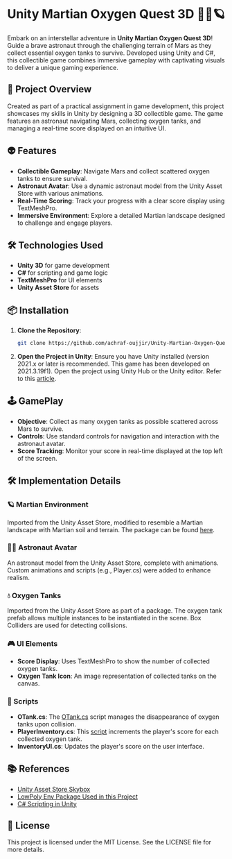 # Unity Martian Oxygen Quest 3D 👨‍🚀🪐

Embark on an interstellar adventure in **Unity Martian Oxygen Quest 3D**! Guide a brave astronaut through the challenging terrain of Mars as they collect essential oxygen tanks to survive. Developed using Unity and C#, this collectible game combines immersive gameplay with captivating visuals to deliver a unique gaming experience.

## 🌟 Project Overview

Created as part of a practical assignment in game development, this project showcases my skills in Unity by designing a 3D collectible game. The game features an astronaut navigating Mars, collecting oxygen tanks, and managing a real-time score displayed on an intuitive UI.

## 👽 Features

- **Collectible Gameplay**: Navigate Mars and collect scattered oxygen tanks to ensure survival.
- **Astronaut Avatar**: Use a dynamic astronaut model from the Unity Asset Store with various animations.
- **Real-Time Scoring**: Track your progress with a clear score display using TextMeshPro.
- **Immersive Environment**: Explore a detailed Martian landscape designed to challenge and engage players.

## 🛠️ Technologies Used

- **Unity 3D** for game development
- **C#** for scripting and game logic
- **TextMeshPro** for UI elements
- **Unity Asset Store** for assets

## 📦 Installation

1. **Clone the Repository**:
   ```bash
   git clone https://github.com/achraf-oujjir/Unity-Martian-Oxygen-Quest-3D-Game.git
   ```
2. **Open the Project in Unity**:
Ensure you have Unity installed (version 2021.x or later is recommended. This game has been developed on 2021.3.19f1). Open the project using Unity Hub or the Unity editor. Refer to this [article](https://support.unity.com/hc/en-us/articles/4402520287124-How-do-I-add-a-project-saved-on-my-computer-into-the-Unity-Hub).

## 🕹️ GamePlay

- **Objective**: Collect as many oxygen tanks as possible scattered across Mars to survive.
- **Controls**: Use standard controls for navigation and interaction with the astronaut avatar.
- **Score Tracking**: Monitor your score in real-time displayed at the top left of the screen.

## 🛠️ Implementation Details
### 🪐 Martian Environment

Imported from the Unity Asset Store, modified to resemble a Martian landscape with Martian soil and terrain. The package can be found [here](https://assetstore.unity.com/packages/3d/environments/landscapes/lowpoly-environment-pack-99479).

### 👨‍🚀 Astronaut Avatar

An astronaut model from the Unity Asset Store, complete with animations. Custom animations and scripts (e.g., Player.cs) were added to enhance realism.

### 💧 Oxygen Tanks

Imported from the Unity Asset Store as part of a package. The oxygen tank prefab allows multiple instances to be instantiated in the scene. Box Colliders are used for detecting collisions.

### 🎮 UI Elements

- **Score Display**: Uses TextMeshPro to show the number of collected oxygen tanks.
- **Oxygen Tank Icon**: An image representation of collected tanks on the canvas.

### 📜 Scripts

 - **OTank.cs**: The [OTank.cs](Assets/Scripts/OTank.cs) script manages the disappearance of oxygen tanks upon collision.
 - **PlayerInventory.cs**: This [script](Assets/Scripts/PlayerInventory.cs) increments the player's score for each collected oxygen tank.
 - **InventoryUI.cs**: Updates the player's score on the user interface.

## 📚 References

- [Unity Asset Store Skybox](https://assetstore.unity.com)
- [LowPoly Env Package Used in this Project](https://assetstore.unity.com/packages/3d/environments/landscapes/lowpoly-environment-pack-99479)
- [C# Scripting in Unity](https://docs.unity3d.com/Manual/scripting.html)

## 📝 License

This project is licensed under the MIT License. See the LICENSE file for more details.
